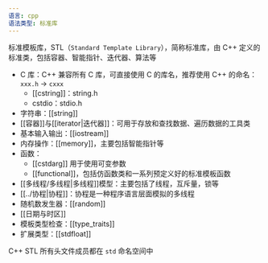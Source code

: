 ```yaml
---
语言: cpp
语法类型: 标准库
---
```

标准模板库，STL（`Standard Template Library`），简称标准库，由 C++ 定义的标准类，包括容器、智能指针、迭代器、算法等

* C 库：C++ 兼容所有 C 库，可直接使用 C 的库名，推荐使用 C++ 的命名：`xxx.h` -> `cxxx`
    * [[cstring]]：string.h
    * cstdio：stdio.h
* 字符串：[[string]]
* [[容器]]与[[iterator|迭代器]]：可用于存放和查找数据、遍历数据的工具类
* 基本输入输出：[[iostream]]
* 内存操作：[[memory]]，主要包括智能指针等
* 函数：
	* [[cstdarg]] 用于使用可变参数
	* [[functional]]，包括仿函数类和一系列预定义好的标准模板函数
* [[多线程/多线程|多线程]]模型：主要包括了线程，互斥量，锁等
* [[../协程|协程]]：协程是一种程序语言层面模拟的多线程
* 随机数发生器：[[random]]
* [[日期与时区]]
* 模板类型检查：[[type_traits]]
* 扩展类型：[[stdfloat]]

C++ STL 所有头文件成员都在 `std` 命名空间中

‍
